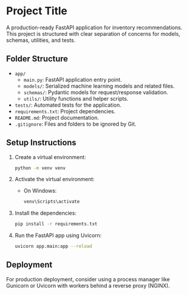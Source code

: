 # Project Title

A production-ready FastAPI application for inventory recommendations. This project is structured with clear separation of concerns for models, schemas, utilities, and tests.

## Folder Structure

- `app/`
  - `main.py`: FastAPI application entry point.
  - `models/`: Serialized machine learning models and related files.
  - `schemas/`: Pydantic models for request/response validation.
  - `utils/`: Utility functions and helper scripts.
- `tests/`: Automated tests for the application.
- `requirements.txt`: Project dependencies.
- `README.md`: Project documentation.
- `.gitignore`: Files and folders to be ignored by Git.

## Setup Instructions

1. Create a virtual environment:

   ```bash
   python -m venv venv
   ```

2. Activate the virtual environment:

   - On Windows:
     ```bash
     venv\Scripts\activate
     ```

3. Install the dependencies:

   ```bash
   pip install -r requirements.txt
   ```

4. Run the FastAPI app using Uvicorn:
   ```bash
   uvicorn app.main:app --reload
   ```

## Deployment

For production deployment, consider using a process manager like Gunicorn or Uvicorn with workers behind a reverse proxy (NGINX).
